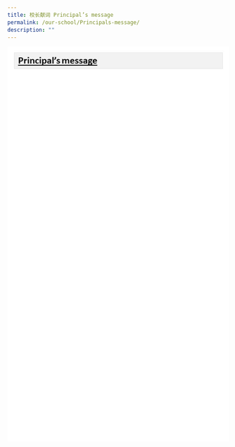 ```yaml
---
title: 校长献词 Principal’s message
permalink: /our-school/Principals-message/
description: ""
---
```

![校长献词 Principal’s message](/images/Our%20School/校长献词%20Principal’s%20message.jpg)